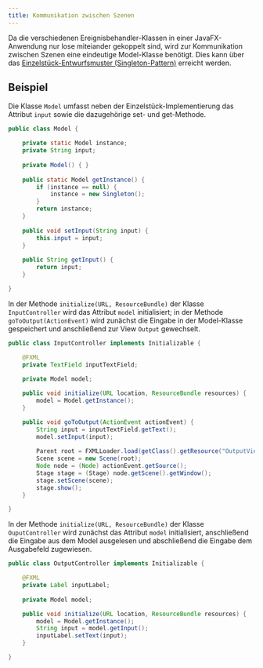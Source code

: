 ```yaml
---
title: Kommunikation zwischen Szenen
---
```


Da die verschiedenen Ereignisbehandler-Klassen in einer JavaFX-Anwendung nur lose miteiander gekoppelt sind, wird zur Kommunikation zwischen Szenen eine eindeutige Model-Klasse benötigt. Dies kann über das [Einzelstück-Entwurfsmuster (Singleton-Pattern)](../disgressions/design-patterns.md) erreicht werden.

## Beispiel
Die Klasse `Model` umfasst neben der Einzelstück-Implementierung das Attribut `input` sowie die dazugehörige set- und get-Methode.

```java
public class Model {

    private static Model instance;
    private String input;
  
    private Model() { }
  
    public static Model getInstance() {
        if (instance == null) {
            instance = new Singleton();
        }
        return instance;
    }
    
    public void setInput(String input) {
        this.input = input;
    }
    
    public String getInput() {
        return input;
    }

}
```

In der Methode `initialize(URL, ResourceBundle)` der Klasse `InputController` wird das Attribut `model` initialisiert; in der Methode `goToOutput(ActionEvent)` wird zunächst die Eingabe in der Model-Klasse gespeichert und anschließend zur View `Output` gewechselt.

```java
public class InputController implements Initializable {

    @FXML
    private TextField inputTextField;
  
    private Model model;

    public void initialize(URL location, ResourceBundle resources) {
        model = Model.getInstance();    
    }

    public void goToOutput(ActionEvent actionEvent) { 
        String input = inputTextField.getText();
        model.setInput(input);
            
        Parent root = FXMLLoader.load(getClass().getResource("OutputView.fxml"));
        Scene scene = new Scene(root);
        Node node = (Node) actionEvent.getSource();
        Stage stage = (Stage) node.getScene().getWindow();
        stage.setScene(scene);
        stage.show();
    }

}
```

In der Methode `initialize(URL, ResourceBundle)` der Klasse `OuputController` wird zunächst das Attribut `model` initialisiert, anschließend die Eingabe aus dem Model ausgelesen und abschließend die Eingabe dem Ausgabefeld zugewiesen.

```java
public class OutputController implements Initializable {

    @FXML
    private Label inputLabel;
  
    private Model model;

    public void initialize(URL location, ResourceBundle resources) {
        model = Model.getInstance();    
        String input = model.getInput();
        inputLabel.setText(input);
    }

}
```

